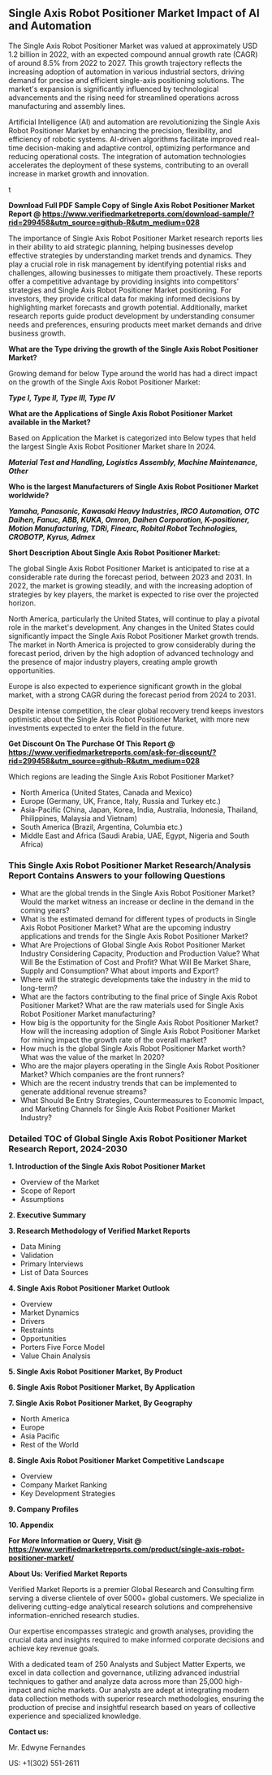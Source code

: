 <h2>Single Axis Robot Positioner Market Impact of AI and Automation</h2><p>The Single Axis Robot Positioner Market was valued at approximately USD 1.2 billion in 2022, with an expected compound annual growth rate (CAGR) of around 8.5% from 2022 to 2027. This growth trajectory reflects the increasing adoption of automation in various industrial sectors, driving demand for precise and efficient single-axis positioning solutions. The market's expansion is significantly influenced by technological advancements and the rising need for streamlined operations across manufacturing and assembly lines.</p><p>Artificial Intelligence (AI) and automation are revolutionizing the Single Axis Robot Positioner Market by enhancing the precision, flexibility, and efficiency of robotic systems. AI-driven algorithms facilitate improved real-time decision-making and adaptive control, optimizing performance and reducing operational costs. The integration of automation technologies accelerates the deployment of these systems, contributing to an overall increase in market growth and innovation.</p>t</p><p id="" class=""><strong>Download Full PDF Sample Copy of Single Axis Robot Positioner Market Report @ <a href="https://www.verifiedmarketreports.com/download-sample/?rid=299458&utm_source=github-R&utm_medium=028" target="_blank">https://www.verifiedmarketreports.com/download-sample/?rid=299458&utm_source=github-R&utm_medium=028</a></strong></p><p>The importance of&nbsp;Single Axis Robot Positioner Market research reports lies in their ability to aid strategic planning, helping businesses develop effective strategies by understanding market trends and dynamics. They play a crucial role in risk management by identifying potential risks and challenges, allowing businesses to mitigate them proactively. These reports offer a competitive advantage by providing insights into competitors' strategies and Single Axis Robot Positioner Market positioning. For investors, they provide critical data for making informed decisions by highlighting market forecasts and growth potential. Additionally, market research reports guide product development by understanding consumer needs and preferences, ensuring products meet market demands and drive business growth.</p><p><strong>What are the&nbsp;Type driving the growth of the Single Axis Robot Positioner Market?</strong></p><p id="" class="">Growing demand for below Type around the world has had a direct impact on the growth of the Single Axis Robot Positioner Market:</p><em><strong>Type I, Type II, Type III, Type IV</strong></em></p><strong>What are the&nbsp;Applications&nbsp;of Single Axis Robot Positioner Market available in the Market?</strong></p><p id="" class="">Based on Application the Market is categorized into Below types that held the largest Single Axis Robot Positioner Market share In 2024.</p><em><strong>Material Test and Handling, Logistics Assembly, Machine Maintenance, Other</strong></em></p><strong>Who is the largest Manufacturers of Single Axis Robot Positioner Market worldwide?</strong></p><p><em><strong>Yamaha, Panasonic, Kawasaki Heavy Industries, IRCO Automation, OTC Daihen, Fanuc, ABB, KUKA, Omron, Daihen Corporation, K-positioner, Motion Manufacturing, TDRi, Finearc, Robital Robot Technologies, CROBOTP, Kyrus, Admex</strong></em></p><p id="" class=""><strong>Short Description About Single Axis Robot Positioner Market:</strong></p><p>The global Single Axis Robot Positioner Market is anticipated to rise at a considerable rate during the forecast period, between 2023 and 2031. In 2022, the market is growing steadily, and with the increasing adoption of strategies by key players, the market is expected to rise over the projected horizon.</p><p>North America, particularly the United States, will continue to play a pivotal role in the market's development. Any changes in the United States could significantly impact the Single Axis Robot Positioner Market growth trends. The market in North America is projected to grow considerably during the forecast period, driven by the high adoption of advanced technology and the presence of major industry players, creating ample growth opportunities.</p><p>Europe is also expected to experience significant growth in the global market, with a strong CAGR during the forecast period from 2024 to 2031.</p><p>Despite intense competition, the clear global recovery trend keeps investors optimistic about the Single Axis Robot Positioner Market, with more new investments expected to enter the field in the future.</p><p id="" class=""><strong>Get Discount On The Purchase Of This Report @ <a href="https://www.verifiedmarketreports.com/ask-for-discount/?rid=299458&utm_source=github-R&utm_medium=028" target="_blank">https://www.verifiedmarketreports.com/ask-for-discount/?rid=299458&utm_source=github-R&utm_medium=028</a></strong></p>Which regions are leading the Single Axis Robot Positioner Market?</p><ul><li>North America (United States, Canada and Mexico)</li><li>Europe (Germany, UK, France, Italy, Russia and Turkey etc.)</li><li>Asia-Pacific (China, Japan, Korea, India, Australia, Indonesia, Thailand, Philippines, Malaysia and Vietnam)</li><li>South America (Brazil, Argentina, Columbia etc.)</li><li>Middle East and Africa (Saudi Arabia, UAE, Egypt, Nigeria and South Africa)</li></ul><h3 id="" class="">This Single Axis Robot Positioner Market Research/Analysis Report Contains Answers to your following Questions</h3><ul><li>What are the global trends in the Single Axis Robot Positioner Market? Would the market witness an increase or decline in the demand in the coming years?</li><li>What is the estimated demand for different types of products in Single Axis Robot Positioner Market? What are the upcoming industry applications and trends for the Single Axis Robot Positioner Market?</li><li>What Are Projections of Global Single Axis Robot Positioner Market Industry Considering Capacity, Production and Production Value? What Will Be the Estimation of Cost and Profit? What Will Be Market Share, Supply and Consumption? What about imports and Export?</li><li>Where will the strategic developments take the industry in the mid to long-term?</li><li>What are the factors contributing to the final price of Single Axis Robot Positioner Market? What are the raw materials used for Single Axis Robot Positioner Market manufacturing?</li><li>How big is the opportunity for the Single Axis Robot Positioner Market? How will the increasing adoption of Single Axis Robot Positioner Market for mining impact the growth rate of the overall market?</li><li>How much is the global Single Axis Robot Positioner Market worth? What was the value of the market In 2020?</li><li>Who are the major players operating in the Single Axis Robot Positioner Market? Which companies are the front runners?</li><li>Which are the recent industry trends that can be implemented to generate additional revenue streams?</li><li>What Should Be Entry Strategies, Countermeasures to Economic Impact, and Marketing Channels for Single Axis Robot Positioner Market Industry?</li></ul><h3 id="" class="">Detailed TOC of Global Single Axis Robot Positioner Market Research Report, 2024-2030</h3><p id="" class=""><strong>1. Introduction of the Single Axis Robot Positioner Market</strong></p><ul><li>Overview of the Market</li><li>Scope of Report</li><li>Assumptions</li></ul><p id="" class=""><strong>2. Executive Summary</strong></p><p id="" class=""><strong>3. Research Methodology of Verified Market Reports</strong></p><ul><li>Data Mining</li><li>Validation</li><li>Primary Interviews</li><li>List of Data Sources</li></ul><p id="" class=""><strong>4. Single Axis Robot Positioner Market Outlook</strong></p><ul><li>Overview</li><li>Market Dynamics</li><li>Drivers</li><li>Restraints</li><li>Opportunities</li><li>Porters Five Force Model</li><li>Value Chain Analysis</li></ul><p id="" class=""><strong>5. Single Axis Robot Positioner Market, By Product</strong></p><p id="" class=""><strong>6. Single Axis Robot Positioner Market, By Application</strong></p><p id="" class=""><strong>7. Single Axis Robot Positioner Market, By Geography</strong></p><ul><li>North America</li><li>Europe</li><li>Asia Pacific</li><li>Rest of the World</li></ul><p id="" class=""><strong>8. Single Axis Robot Positioner Market Competitive Landscape</strong></p><ul><li>Overview</li><li>Company Market Ranking</li><li>Key Development Strategies</li></ul><p id="" class=""><strong>9. Company Profiles</strong></p><p id="" class=""><strong>10. Appendix</strong></p><p id="" class=""><strong>For More Information or Query, Visit @ <a href="https://www.verifiedmarketreports.com/product/single-axis-robot-positioner-market/" target="_blank">https://www.verifiedmarketreports.com/product/single-axis-robot-positioner-market/</a></strong></p><p id="" class=""><strong>About Us: Verified Market Reports</strong></p><p id="" class="">Verified Market Reports is a premier Global Research and Consulting firm serving a diverse clientele of over 5000+ global customers. We specialize in delivering cutting-edge analytical research solutions and comprehensive information-enriched research studies.</p><p id="" class="">Our expertise encompasses strategic and growth analyses, providing the crucial data and insights required to make informed corporate decisions and achieve key revenue goals.</p><p id="" class="">With a dedicated team of 250 Analysts and Subject Matter Experts, we excel in data collection and governance, utilizing advanced industrial techniques to gather and analyze data across more than 25,000 high-impact and niche markets. Our analysts are adept at integrating modern data collection methods with superior research methodologies, ensuring the production of precise and insightful research based on years of collective experience and specialized knowledge.</p><p id="" class=""><strong>Contact us:</strong></p><p id="" class="">Mr. Edwyne Fernandes</p><p id="" class="">US: +1(302) 551-2611</p>